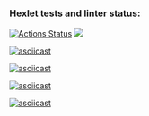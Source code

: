 ### Hexlet tests and linter status:

[![Actions Status](https://github.com/immortal-p/frontend-project-44/actions/workflows/hexlet-check.yml/badge.svg)](https://github.com/immortal-p/frontend-project-44/actions)
<a href="https://codeclimate.com/github/immortal-p/frontend-project-44/maintainability">
<img src="https://api.codeclimate.com/v1/badges/07d43a68e7d0fd3eca48/maintainability" /></a>

[![asciicast](https://asciinema.org/a/BcYBklc3C9RnAQIE2Ec7SJNOy.svg)](https://asciinema.org/a/BcYBklc3C9RnAQIE2Ec7SJNOy)

[![asciicast](https://asciinema.org/a/BSaRFjw8II4V273uP3dcaEynD.svg)](https://asciinema.org/a/BSaRFjw8II4V273uP3dcaEynD)

[![asciicast](https://asciinema.org/a/GXEHmqeedlvho2tm2xgz56ZwM.svg)](https://asciinema.org/a/GXEHmqeedlvho2tm2xgz56ZwM)

[![asciicast](https://asciinema.org/a/GrDlbUgmR4vNlY7lyttejJygn.svg)](https://asciinema.org/a/GrDlbUgmR4vNlY7lyttejJygn)
